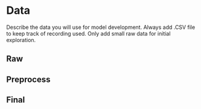 # Data 

Describe the data you will use for model development. Always add .CSV file to keep track of recording used. 
Only add small raw data for initial exploration.

## Raw

## Preprocess

## Final